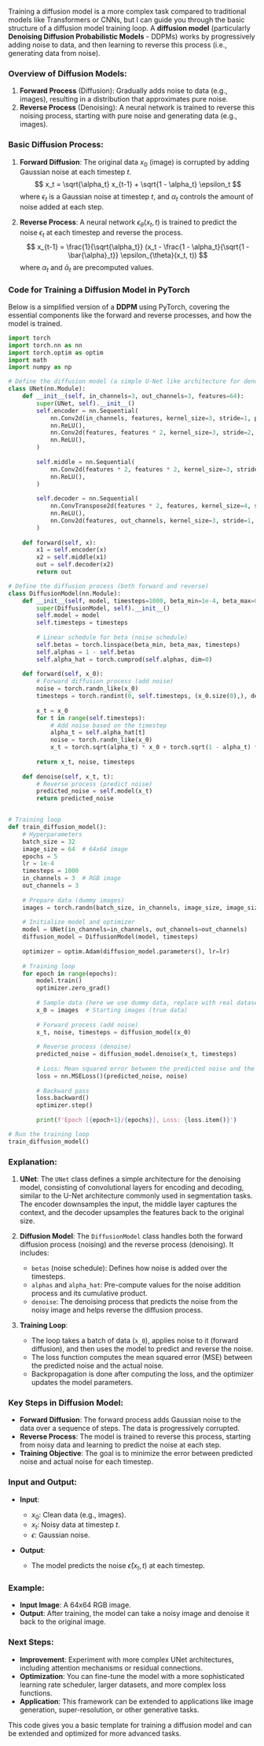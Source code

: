 Training a diffusion model is a more complex task compared to traditional models like Transformers or CNNs, but I can guide you through the basic structure of a diffusion model training loop. A **diffusion model** (particularly **Denoising Diffusion Probabilistic Models** - DDPMs) works by progressively adding noise to data, and then learning to reverse this process (i.e., generating data from noise).

### Overview of Diffusion Models:
1. **Forward Process** (Diffusion): Gradually adds noise to data (e.g., images), resulting in a distribution that approximates pure noise.
2. **Reverse Process** (Denoising): A neural network is trained to reverse this noising process, starting with pure noise and generating data (e.g., images).

### Basic Diffusion Process:
1. **Forward Diffusion**: The original data $x_0$ (image) is corrupted by adding Gaussian noise at each timestep $t$.
$$
   x_t = \sqrt{\alpha_t} x_{t-1} + \sqrt{1 - \alpha_t} \epsilon_t
$$
   where $\epsilon_t$ is a Gaussian noise at timestep $t$, and $\alpha_t$ controls the amount of noise added at each step.

2. **Reverse Process**: A neural network $\epsilon_{\theta}(x_t, t)$ is trained to predict the noise $\epsilon_t$ at each timestep and reverse the process.
$$
   x_{t-1} = \frac{1}{\sqrt{\alpha_t}} (x_t - \frac{1 - \alpha_t}{\sqrt{1 - \bar{\alpha}_t}} \epsilon_{\theta}(x_t, t))
$$
   where $\alpha_t$ and $\bar{\alpha}_t$ are precomputed values.

### Code for Training a Diffusion Model in PyTorch

Below is a simplified version of a **DDPM** using PyTorch, covering the essential components like the forward and reverse processes, and how the model is trained.

```python
import torch
import torch.nn as nn
import torch.optim as optim
import math
import numpy as np

# Define the diffusion model (a simple U-Net like architecture for denoising)
class UNet(nn.Module):
    def __init__(self, in_channels=3, out_channels=3, features=64):
        super(UNet, self).__init__()
        self.encoder = nn.Sequential(
            nn.Conv2d(in_channels, features, kernel_size=3, stride=1, padding=1),
            nn.ReLU(),
            nn.Conv2d(features, features * 2, kernel_size=3, stride=2, padding=1),
            nn.ReLU(),
        )
        
        self.middle = nn.Sequential(
            nn.Conv2d(features * 2, features * 2, kernel_size=3, stride=1, padding=1),
            nn.ReLU(),
        )
        
        self.decoder = nn.Sequential(
            nn.ConvTranspose2d(features * 2, features, kernel_size=4, stride=2, padding=1),
            nn.ReLU(),
            nn.Conv2d(features, out_channels, kernel_size=3, stride=1, padding=1),
        )
    
    def forward(self, x):
        x1 = self.encoder(x)
        x2 = self.middle(x1)
        out = self.decoder(x2)
        return out

# Define the diffusion process (both forward and reverse)
class DiffusionModel(nn.Module):
    def __init__(self, model, timesteps=1000, beta_min=1e-4, beta_max=0.02):
        super(DiffusionModel, self).__init__()
        self.model = model
        self.timesteps = timesteps
        
        # Linear schedule for beta (noise schedule)
        self.betas = torch.linspace(beta_min, beta_max, timesteps)
        self.alphas = 1 - self.betas
        self.alpha_hat = torch.cumprod(self.alphas, dim=0)
        
    def forward(self, x_0):
        # Forward diffusion process (add noise)
        noise = torch.randn_like(x_0)
        timesteps = torch.randint(0, self.timesteps, (x_0.size(0),), device=x_0.device)
        
        x_t = x_0
        for t in range(self.timesteps):
            # Add noise based on the timestep
            alpha_t = self.alpha_hat[t]
            noise = torch.randn_like(x_0)
            x_t = torch.sqrt(alpha_t) * x_0 + torch.sqrt(1 - alpha_t) * noise
        
        return x_t, noise, timesteps
    
    def denoise(self, x_t, t):
        # Reverse process (predict noise)
        predicted_noise = self.model(x_t)
        return predicted_noise


# Training loop
def train_diffusion_model():
    # Hyperparameters
    batch_size = 32
    image_size = 64  # 64x64 image
    epochs = 5
    lr = 1e-4
    timesteps = 1000
    in_channels = 3  # RGB image
    out_channels = 3
    
    # Prepare data (dummy images)
    images = torch.randn(batch_size, in_channels, image_size, image_size)  # Fake image batch
    
    # Initialize model and optimizer
    model = UNet(in_channels=in_channels, out_channels=out_channels)
    diffusion_model = DiffusionModel(model, timesteps)
    
    optimizer = optim.Adam(diffusion_model.parameters(), lr=lr)
    
    # Training loop
    for epoch in range(epochs):
        model.train()
        optimizer.zero_grad()
        
        # Sample data (here we use dummy data, replace with real dataset)
        x_0 = images  # Starting images (true data)
        
        # Forward process (add noise)
        x_t, noise, timesteps = diffusion_model(x_0)
        
        # Reverse process (denoise)
        predicted_noise = diffusion_model.denoise(x_t, timesteps)
        
        # Loss: Mean squared error between the predicted noise and the true noise
        loss = nn.MSELoss()(predicted_noise, noise)
        
        # Backward pass
        loss.backward()
        optimizer.step()
        
        print(f'Epoch [{epoch+1}/{epochs}], Loss: {loss.item()}')

# Run the training loop
train_diffusion_model()
```

### Explanation:

1. **UNet**: The `UNet` class defines a simple architecture for the denoising model, consisting of convolutional layers for encoding and decoding, similar to the U-Net architecture commonly used in segmentation tasks. The encoder downsamples the input, the middle layer captures the context, and the decoder upsamples the features back to the original size.

2. **Diffusion Model**: The `DiffusionModel` class handles both the forward diffusion process (noising) and the reverse process (denoising). It includes:
   - `betas` (noise schedule): Defines how noise is added over the timesteps.
   - `alphas` and `alpha_hat`: Pre-compute values for the noise addition process and its cumulative product.
   - `denoise`: The denoising process that predicts the noise from the noisy image and helps reverse the diffusion process.

3. **Training Loop**: 
   - The loop takes a batch of data (`x_0`), applies noise to it (forward diffusion), and then uses the model to predict and reverse the noise.
   - The loss function computes the mean squared error (MSE) between the predicted noise and the actual noise.
   - Backpropagation is done after computing the loss, and the optimizer updates the model parameters.

### Key Steps in Diffusion Model:
- **Forward Diffusion**: The forward process adds Gaussian noise to the data over a sequence of steps. The data is progressively corrupted.
- **Reverse Process**: The model is trained to reverse this process, starting from noisy data and learning to predict the noise at each step.
- **Training Objective**: The goal is to minimize the error between predicted noise and actual noise for each timestep.

### Input and Output:
- **Input**:
  - $x_0$: Clean data (e.g., images).
  - $x_t$: Noisy data at timestep $t$.
  - $\epsilon$: Gaussian noise.
  
- **Output**:
  - The model predicts the noise $\hat{\epsilon}(x_t, t)$ at each timestep.

### Example:
- **Input Image**: A 64x64 RGB image.
- **Output**: After training, the model can take a noisy image and denoise it back to the original image.

### Next Steps:
- **Improvement**: Experiment with more complex UNet architectures, including attention mechanisms or residual connections.
- **Optimization**: You can fine-tune the model with a more sophisticated learning rate scheduler, larger datasets, and more complex loss functions.
- **Application**: This framework can be extended to applications like image generation, super-resolution, or other generative tasks.

This code gives you a basic template for training a diffusion model and can be extended and optimized for more advanced tasks.